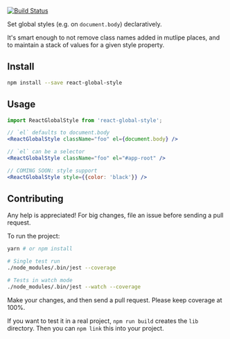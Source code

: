 
[![Build Status](https://travis-ci.org/brigand/react-global-style.svg?branch=master)](https://travis-ci.org/brigand/react-global-style)

Set global styles (e.g. on `document.body`) declaratively.

It's smart enough to not remove class names added in mutlipe places, and to maintain a stack of values for a given style property.


## Install

```sh
npm install --save react-global-style
```

## Usage

```jsx
import ReactGlobalStyle from 'react-global-style';

// `el` defaults to document.body
<ReactGlobalStyle className="foo" el={document.body} />

// `el` can be a selector
<ReactGlobalStyle className="foo" el="#app-root" />

// COMING SOON: style support
<ReactGlobalStyle style={{color: 'black'}} />
```

## Contributing

Any help is appreciated! For big changes, file an issue before sending a pull request.

To run the project:

```sh
yarn # or npm install

# Single test run
./node_modules/.bin/jest --coverage

# Tests in watch mode
./node_modules/.bin/jest --watch --coverage
```

Make your changes, and then send a pull request. Please keep coverage at 100%.

If you want to test it in a real project, `npm run build` creates the `lib` directory. Then you can `npm link` this into your project.


